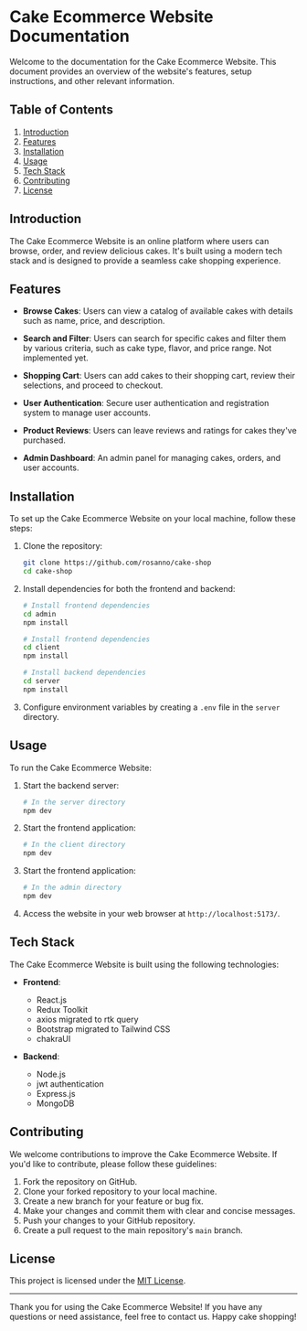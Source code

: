 # Cake Ecommerce Website Documentation

Welcome to the documentation for the Cake Ecommerce Website. This document provides an overview of the website's features, setup instructions, and other relevant information.

## Table of Contents

1. [Introduction](#introduction)
2. [Features](#features)
3. [Installation](#installation)
4. [Usage](#usage)
5. [Tech Stack](#tech-stack)
6. [Contributing](#contributing)
7. [License](#license)

## Introduction

The Cake Ecommerce Website is an online platform where users can browse, order, and review delicious cakes. It's built using a modern tech stack and is designed to provide a seamless cake shopping experience.

## Features

- **Browse Cakes**: Users can view a catalog of available cakes with details such as name, price, and description.

- **Search and Filter**: Users can search for specific cakes and filter them by various criteria, such as cake type, flavor, and price range.
Not implemented yet.

- **Shopping Cart**: Users can add cakes to their shopping cart, review their selections, and proceed to checkout.

- **User Authentication**: Secure user authentication and registration system to manage user accounts.

- **Product Reviews**: Users can leave reviews and ratings for cakes they've purchased.

- **Admin Dashboard**: An admin panel for managing cakes, orders, and user accounts.

## Installation

To set up the Cake Ecommerce Website on your local machine, follow these steps:

1. Clone the repository:

    ```bash
    git clone https://github.com/rosanno/cake-shop
    cd cake-shop
    ```

2. Install dependencies for both the frontend and backend:

    ```bash
    # Install frontend dependencies
    cd admin
    npm install

    # Install frontend dependencies
    cd client
    npm install

    # Install backend dependencies
    cd server
    npm install
    ```

3. Configure environment variables by creating a `.env` file in the `server` directory.

## Usage

To run the Cake Ecommerce Website:

1. Start the backend server:

    ```bash
    # In the server directory
    npm dev
    ```

2. Start the frontend application:

    ```bash
    # In the client directory
    npm dev
    ```

3. Start the frontend application:

    ```bash
    # In the admin directory
    npm dev
    ```

4. Access the website in your web browser at `http://localhost:5173/`.

## Tech Stack

The Cake Ecommerce Website is built using the following technologies:

- **Frontend**:
  - React.js
  - Redux Toolkit
  - axios migrated to rtk query
  - Bootstrap migrated to Tailwind CSS
  - chakraUI

- **Backend**:
  - Node.js
  - jwt authentication
  - Express.js
  - MongoDB

## Contributing

We welcome contributions to improve the Cake Ecommerce Website. If you'd like to contribute, please follow these guidelines:

1. Fork the repository on GitHub.
2. Clone your forked repository to your local machine.
3. Create a new branch for your feature or bug fix.
4. Make your changes and commit them with clear and concise messages.
5. Push your changes to your GitHub repository.
6. Create a pull request to the main repository's `main` branch.

## License

This project is licensed under the [MIT License](LICENSE).

---

Thank you for using the Cake Ecommerce Website! If you have any questions or need assistance, feel free to contact us. Happy cake shopping!
